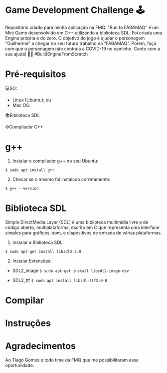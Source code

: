# Game Development Challenge 🕹
Repositório criado para minha aplicação na FMQ. 
"Run to FABAMAQ" é um Mini Game desenvolvido em C++ utilizando a biblioteca SDL. Foi criada uma Engine própria e do zero.
O objetivo do jogo é ajudar o personagem "Guilherme" a chegar no seu futuro trabalho na "FABAMAQ". Porém, faça com que o personagem não contraia a COVID-19 no caminho. 
Conto com a sua ajuda! 👨‍💻 #BuildEngineFromScratch

# Pré-requisitos

💻SO:
  - Linux (Ubuntu);
  ou
  - Mac OS.

📚Biblioteca SDL

⚙Compilador C++

# g++
1. Instalar o compilador g++ no seu Ubuntu:

`$ sudo apt install g++`
  
2. Checar se o mesmo foi instalado corretamente:

`$ g++ --version`

# Biblioteca SDL
Simple DirectMedia Layer (SDL) é uma biblioteca multimídia livre e de código aberto, multiplataforma, escrito em C que representa uma interface simples para gráficos, som, e dispositivos de entrada de várias plataformas. 

1. Instalar a Biblioteca SDL:

`$ sudo apt-get install libsdl2-2.0`

2. Instalar Extensões:

- SDL2_image
`$ sudo apt-get install libsdl2-image-dev`

- SDL2_ttf
`$ sudo apt install libsdl-ttf2.0-0 `

# Compilar


# Instruções


# Agradecimentos
Ao Tiago Gomes e todo time da FMQ que me possibilitaram essa oportunidade.
